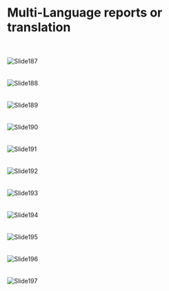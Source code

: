# Multi-Language reports or translation

<br><br>
![Slide187](https://github.com/user-attachments/assets/6931d7ce-8461-4261-8d5f-e1ec22e58715)
<br><br><br>
![Slide188](https://github.com/user-attachments/assets/f06218ce-c75c-4833-8e77-8f98d05dad1a)
<br><br><br>
![Slide189](https://github.com/user-attachments/assets/9559627b-9004-441d-b9b1-efe33b57e083)
<br><br><br>
![Slide190](https://github.com/user-attachments/assets/8f8517c2-54e1-4524-8013-27f6e890a2a1)
<br><br><br>
![Slide191](https://github.com/user-attachments/assets/a7c06da0-663a-409a-a5be-8489ef00add8)
<br><br><br>
![Slide192](https://github.com/user-attachments/assets/ce5db9be-0dce-4c18-ac40-50bf3404a0ec)
<br><br><br>
![Slide193](https://github.com/user-attachments/assets/70cbe29f-eb69-4ffa-8577-1bc4f2a84bde)
<br><br><br>
![Slide194](https://github.com/user-attachments/assets/6b3c002a-bade-4d9f-8396-b04fc736405e)
<br><br><br>
![Slide195](https://github.com/user-attachments/assets/0b52390d-b10e-42fb-8fe5-e83f83ab50e4)
<br><br><br>
![Slide196](https://github.com/user-attachments/assets/59f3ff34-4461-40e5-948c-ad7d9b395203)
<br><br><br>
![Slide197](https://github.com/user-attachments/assets/25125eb3-3e44-44ff-a54d-329f414445e5)
<br><br><br>
